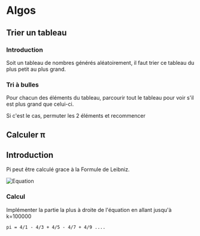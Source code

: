 # Algos

## Trier un tableau

### Introduction
Soit un tableau de nombres générés aléatoirement, il faut trier ce tableau du plus petit au plus grand.


### Tri à bulles

Pour chacun des éléments du tableau, parcourir tout le tableau pour voir s'il est plus grand que celui-ci.

Si c'est le cas, permuter les 2 éléments et recommencer

## Calculer π

## Introduction
    
Pi peut être calculé grace à la Formule de Leibniz.

![Equation](https://wikimedia.org/api/rest_v1/media/math/render/svg/aed527744cddd667d7f52e5100b2a0bfb627e208)

### Calcul

Implémenter la partie la plus à droite de l'équation en allant jusqu'à k=100000

```
pi = 4/1 - 4/3 + 4/5 - 4/7 + 4/9 ....
```


